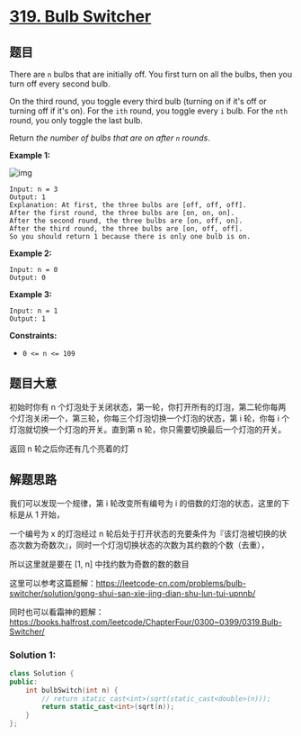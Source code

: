 # [319. Bulb Switcher](https://leetcode.com/problems/bulb-switcher/) 

## 题目

There are `n` bulbs that are initially off. You first turn on all the bulbs, then you turn off every second bulb.

On the third round, you toggle every third bulb (turning on if it's off or turning off if it's on). For the `ith` round, you toggle every `i` bulb. For the `nth` round, you only toggle the last bulb.

Return *the number of bulbs that are on after `n` rounds*.

 

**Example 1:**

![img](https://assets.leetcode.com/uploads/2020/11/05/bulb.jpg)

```
Input: n = 3
Output: 1
Explanation: At first, the three bulbs are [off, off, off].
After the first round, the three bulbs are [on, on, on].
After the second round, the three bulbs are [on, off, on].
After the third round, the three bulbs are [on, off, off]. 
So you should return 1 because there is only one bulb is on.
```

**Example 2:**

```
Input: n = 0
Output: 0
```

**Example 3:**

```
Input: n = 1
Output: 1
```

 

**Constraints:**

- `0 <= n <= 109`

## 题目大意

初始时你有 n 个灯泡处于关闭状态，第一轮，你打开所有的灯泡，第二轮你每两个灯泡关闭一个，第三轮，你每三个灯泡切换一个灯泡的状态，第 i 轮，你每 i 个灯泡就切换一个灯泡的开关。直到第 n 轮，你只需要切换最后一个灯泡的开关。

返回 n 轮之后你还有几个亮着的灯

## 解题思路

我们可以发现一个规律，第 i 轮改变所有编号为 i 的倍数的灯泡的状态，这里的下标是从 1 开始，

一个编号为 x 的灯泡经过 n 轮后处于打开状态的充要条件为『该灯泡被切换的状态次数为奇数次』，同时一个灯泡切换状态的次数为其约数的个数（去重），

所以这里就是要在 [1, n] 中找约数为奇数的数的数目

这里可以参考这篇题解：https://leetcode-cn.com/problems/bulb-switcher/solution/gong-shui-san-xie-jing-dian-shu-lun-tui-upnnb/

同时也可以看霜神的题解：https://books.halfrost.com/leetcode/ChapterFour/0300~0399/0319.Bulb-Switcher/

### Solution 1:

```c++
class Solution {
public:
    int bulbSwitch(int n) {
        // return static_cast<int>(sqrt(static_cast<double>(n)));
        return static_cast<int>(sqrt(n));
    }
};
```

